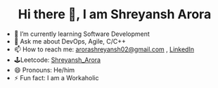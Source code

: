 <h1 align="center"> 
 Hi there 👋, I am Shreyansh Arora 
</h1>


- 🌱 I’m currently learning Software Development
- 💬 Ask me about DevOps, Agile, C/C++
- 📫 How to reach me: arorashreyansh02@gmail.com , [LinkedIn](https://www.linkedin.com/in/shreyansh-arora/)
- 🕹️Leetcode: [Shreyansh_Arora](https://leetcode.com/Shreyansh_Arora/)
- 😄 Pronouns: He/him
- ⚡ Fun fact: I am a Workaholic

